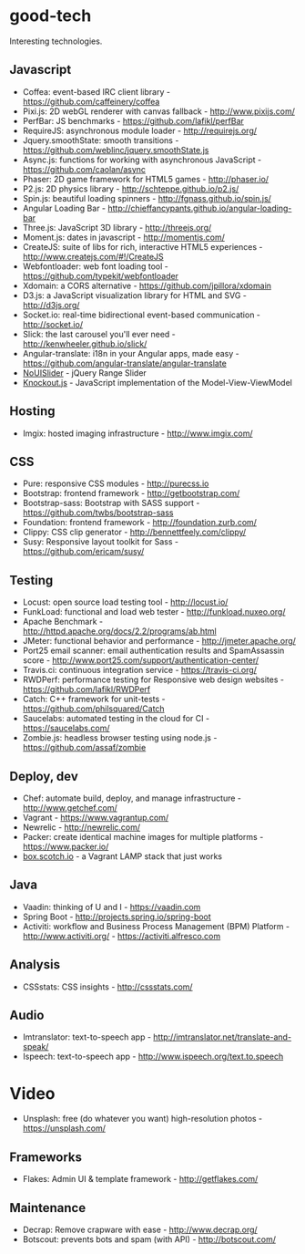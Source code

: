 good-tech
=========

Interesting technologies.


## Javascript

* Coffea: event-based IRC client library - https://github.com/caffeinery/coffea
* Pixi.js: 2D webGL renderer with canvas fallback - http://www.pixijs.com/
* PerfBar: JS benchmarks - https://github.com/lafikl/perfBar
* RequireJS: asynchronous module loader - http://requirejs.org/
* Jquery.smoothState: smooth transitions - https://github.com/weblinc/jquery.smoothState.js
* Async.js: functions for working with asynchronous JavaScript - https://github.com/caolan/async
* Phaser: 2D game framework for HTML5 games - http://phaser.io/
* P2.js: 2D physics library - http://schteppe.github.io/p2.js/
* Spin.js: beautiful loading spinners - http://fgnass.github.io/spin.js/
* Angular Loading Bar - http://chieffancypants.github.io/angular-loading-bar
* Three.js: JavaScript 3D library - http://threejs.org/
* Moment.js: dates in javascript - http://momentjs.com/
* CreateJS: suite of libs for rich, interactive HTML5 experiences - http://www.createjs.com/#!/CreateJS
* Webfontloader: web font loading tool - https://github.com/typekit/webfontloader
* Xdomain: a CORS alternative - https://github.com/jpillora/xdomain
* D3.js: a JavaScript visualization library for HTML and SVG - http://d3js.org/
* Socket.io: real-time bidirectional event-based communication - http://socket.io/
* Slick: the last carousel you'll ever need - http://kenwheeler.github.io/slick/
* Angular-translate: i18n in your Angular apps, made easy - https://github.com/angular-translate/angular-translate
* [NoUISlider](http://refreshless.com/nouislider/) - jQuery Range Slider
* [Knockout.js](http://knockoutjs.com/) - JavaScript implementation of the Model-View-ViewModel 

## Hosting

* Imgix: hosted imaging infrastructure - http://www.imgix.com/

## CSS

* Pure: responsive CSS modules - http://purecss.io
* Bootstrap: frontend framework - http://getbootstrap.com/
* Bootstrap-sass: Bootstrap with SASS support - https://github.com/twbs/bootstrap-sass
* Foundation: frontend framework - http://foundation.zurb.com/
* Clippy: CSS clip generator - http://bennettfeely.com/clippy/
* Susy: Responsive layout toolkit for Sass - https://github.com/ericam/susy/

## Testing 

* Locust: open source load testing tool - http://locust.io/
* FunkLoad: functional and load web tester - http://funkload.nuxeo.org/
* Apache Benchmark - http://httpd.apache.org/docs/2.2/programs/ab.html
* JMeter: functional behavior and performance - http://jmeter.apache.org/
* Port25 email scanner: email authentication results and SpamAssassin score -  http://www.port25.com/support/authentication-center/
* Travis.ci: continuous integration service - https://travis-ci.org/
* RWDPerf: performance testing for Responsive web design websites - https://github.com/lafikl/RWDPerf
* Catch: C++ framework for unit-tests - https://github.com/philsquared/Catch
* Saucelabs: automated testing in the cloud for CI - https://saucelabs.com/
* Zombie.js: headless browser testing using node.js - https://github.com/assaf/zombie

## Deploy, dev

* Chef: automate build, deploy, and manage  infrastructure - http://www.getchef.com/
* Vagrant - https://www.vagrantup.com/
* Newrelic - http://newrelic.com/
* Packer: create identical machine images for multiple platforms - https://www.packer.io/
* [box.scotch.io](https://box.scotch.io/) - a Vagrant LAMP stack that just works

## Java

* Vaadin: thinking of U and I - https://vaadin.com
* Spring Boot - http://projects.spring.io/spring-boot
* Activiti: workflow and Business Process Management (BPM) Platform - http://www.activiti.org/ - https://activiti.alfresco.com

## Analysis

* CSSstats: CSS insights - http://cssstats.com/

## Audio

* Imtranslator: text-to-speech app - http://imtranslator.net/translate-and-speak/
* Ispeech: text-to-speech app - http://www.ispeech.org/text.to.speech

# Video

* Unsplash: free (do whatever you want) high-resolution photos - https://unsplash.com/

## Frameworks

* Flakes: Admin UI & template framework - http://getflakes.com/

## Maintenance

* Decrap: Remove crapware with ease - http://www.decrap.org/
* Botscout: prevents bots and spam (with API) - http://botscout.com/
